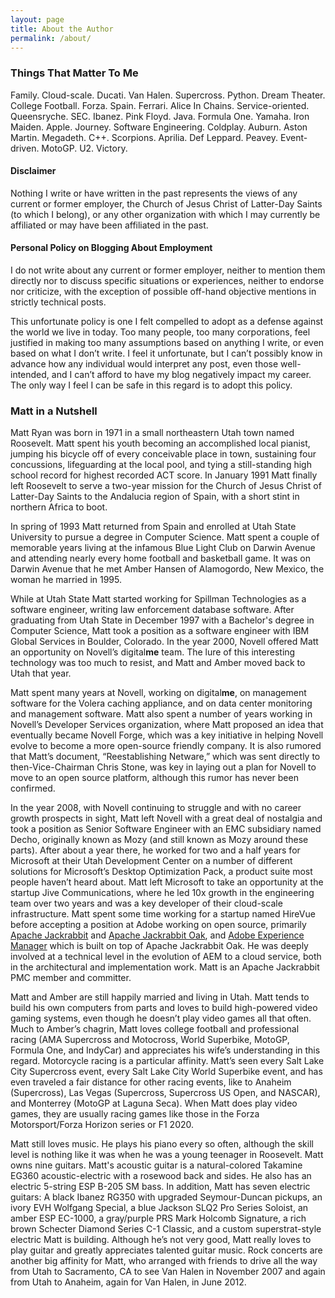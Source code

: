```yaml
---
layout: page
title: About the Author
permalink: /about/
---
```

### Things That Matter To Me

Family. Cloud-scale. Ducati. Van Halen. Supercross. Python. Dream Theater. College Football. Forza. Spain. Ferrari. Alice In Chains. Service-oriented. Queensryche. SEC. Ibanez. Pink Floyd. Java. Formula One. Yamaha. Iron Maiden. Apple. Journey. Software Engineering. Coldplay. Auburn. Aston Martin. Megadeth. C++. Scorpions. Aprilia. Def Leppard. Peavey. Event-driven. MotoGP. U2. Victory.

#### Disclaimer

Nothing I write or have written in the past represents the views of any current or former employer, the Church of Jesus Christ of Latter-Day Saints (to which I belong), or any other organization with which I may currently be affiliated or may have been affiliated in the past.

#### Personal Policy on Blogging About Employment
I do not write about any current or former employer, neither to mention them directly nor to discuss specific situations or experiences, neither to endorse nor criticize, with the exception of possible off-hand objective mentions in strictly technical posts.

This unfortunate policy is one I felt compelled to adopt as a defense against the world we live in today.  Too many people, too many corporations, feel justified in making too many assumptions based on anything I write, or even based on what I don’t write.  I feel it unfortunate, but I can’t possibly know in advance how any individual would interpret any post, even those well-intended, and I can’t afford to have my blog negatively impact my career.  The only way I feel I can be safe in this regard is to adopt this policy.

### Matt in a Nutshell

Matt Ryan was born in 1971 in a small northeastern Utah town named Roosevelt.  Matt spent his youth becoming an accomplished local pianist, jumping his bicycle off of every conceivable place in town, sustaining four concussions, lifeguarding at the local pool, and tying a still-standing high school record for highest recorded ACT score.  In January 1991 Matt finally left Roosevelt to serve a two-year mission for the Church of Jesus Christ of Latter-Day Saints to the Andalucia region of Spain, with a short stint in northern Africa to boot.

In spring of 1993 Matt returned from Spain and enrolled at Utah State University to pursue a degree in Computer Science.  Matt spent a couple of memorable years living at the infamous Blue Light Club on Darwin Avenue and attending nearly every home football and basketball game.  It was on Darwin Avenue that he met Amber Hansen of Alamogordo, New Mexico, the woman he married in 1995.

While at Utah State Matt started working for Spillman Technologies as a software engineer, writing law enforcement database software.  After graduating from Utah State in December 1997 with a Bachelor's degree in Computer Science, Matt took a position as a software engineer with IBM Global Services in Boulder, Colorado.  In the year 2000, Novell offered Matt an opportunity on Novell’s digital**me** team.  The lure of this interesting technology was too much to resist, and Matt and Amber moved back to Utah that year.

Matt spent many years at Novell, working on digital**me**, on management software for the Volera caching appliance, and on data center monitoring and management software.  Matt also spent a number of years working in Novell’s Developer Services organization, where Matt proposed an idea that eventually became Novell Forge, which was a key initiative in helping Novell evolve to become a more open-source friendly company.  It is also rumored that Matt’s document, “Reestablishing Netware,” which was sent directly to then-Vice-Chairman Chris Stone, was key in laying out a plan for Novell to move to an open source platform, although this rumor has never been confirmed.

In the year 2008, with Novell continuing to struggle and with no career growth prospects in sight, Matt left Novell with a great deal of nostalgia and took a position as Senior Software Engineer with an EMC subsidiary named Decho, originally known as Mozy (and still known as Mozy around these parts).  After about a year there, he worked for two and a half years for Microsoft at their Utah Development Center on a number of different solutions for Microsoft’s Desktop Optimization Pack, a product suite most people haven’t heard about.  Matt left Microsoft to take an opportunity at the startup Jive Communications, where he led 10x growth in the engineering team over two years and was a key developer of their cloud-scale infrastructure.  Matt spent some time working for a startup named HireVue before accepting a position at Adobe working on open source, primarily [Apache Jackrabbit](https://jackrabbit.apache.org/) and [Apache Jackrabbit Oak](https://jackrabbit.apache.org/oak/), and [Adobe Experience Manager](https://www.adobe.com/marketing-cloud/experience-manager.html) which is built on top of Apache Jackrabbit Oak.  He was deeply involved at a technical level in the evolution of AEM to a cloud service, both in the architectural and implementation work.  Matt is an Apache Jackrabbit PMC member and committer.

Matt and Amber are still happily married and living in Utah.  Matt tends to build his own computers from parts and loves to build high-powered video gaming systems, even though he doesn’t play video games all that often.  Much to Amber’s chagrin, Matt loves college football and professional racing (AMA Supercross and Motocross, World Superbike, MotoGP, Formula One, and IndyCar) and appreciates his wife’s understanding in this regard.  Motorcycle racing is a particular affinity.  Matt’s seen every Salt Lake City Supercross event, every Salt Lake City World Superbike event, and has even traveled a fair distance for other racing events, like to Anaheim (Supercross), Las Vegas (Supercross, Supercross US Open, and NASCAR), and Monterrey (MotoGP at Laguna Seca).  When Matt does play video games, they are usually racing games like those in the Forza Motorsport/Forza Horizon series or F1 2020.

Matt still loves music.  He plays his piano every so often, although the skill level is nothing like it was when he was a young teenager in Roosevelt.  Matt owns nine guitars.  Matt's acoustic guitar is a natural-colored Takamine EG360 acoustic-electric with a rosewood back and sides.  He also has an electric 5-string ESP B-205 SM bass.  In addition, Matt has seven electric guitars: A black Ibanez RG350 with upgraded Seymour-Duncan pickups, an ivory EVH Wolfgang Special, a blue Jackson SLQ2 Pro Series Soloist, an amber ESP EC-1000, a gray/purple PRS Mark Holcomb Signature, a rich brown Schecter Diamond Series C-1 Classic, and a custom superstrat-style electric Matt is building.  Although he’s not very good, Matt really loves to play guitar and greatly appreciates talented guitar music.  Rock concerts are another big affinity for Matt, who arranged with friends to drive all the way from Utah to Sacramento, CA to see Van Halen in November 2007 and again from Utah to Anaheim, again for Van Halen, in June 2012.
